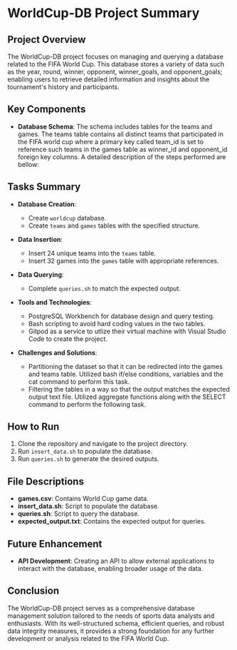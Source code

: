 
# WorldCup-DB Project Summary

## Project Overview
The WorldCup-DB project focuses on managing and querying a database related to the FIFA World Cup. This database stores a variety of data such as the year, round, winner, opponent, winner_goals, and opponent_goals; enabling users to retrieve detailed information and insights about the tournament's history and participants.

## Key Components
- **Database Schema**: The schema includes tables for the teams and games. The teams table contains all distinct teams that participated in the FIFA world cup where a primary key called team_id is set to reference such teams in the games table as winner_id and opponent_id foreign key columns. A detailed description of the steps performed are bellow:
  
## Tasks Summary
- **Database Creation**:
  - Create `worldcup` database.
  - Create `teams` and `games` tables with the specified structure.
- **Data Insertion**:
  - Insert 24 unique teams into the `teams` table.
  - Insert 32 games into the `games` table with appropriate references.
- **Data Querying**:
  - Complete `queries.sh` to match the expected output.

- **Tools and Technologies**: 
  - PostgreSQL Workbench for database design and query testing.
  - Bash scripting to avoid hard coding values in the two tables.
  - Gitpod as a service to utlize their virtual machine with Visual Studio Code to create the project.

- **Challenges and Solutions**:
  - Partitioning the dataset so that it can be redirected into the games and teams table. Utilized bash if/else conditions, variables and the cat command to perform this task.
  - Filtering the tables in a way so that the output matches the expected output text file. Utilized aggregate functions along with the SELECT command to perform the following task.
  
## How to Run
1. Clone the repository and navigate to the project directory.
2. Run `insert_data.sh` to populate the database.
3. Run `queries.sh` to generate the desired outputs.

## File Descriptions
- **games.csv**: Contains World Cup game data.
- **insert_data.sh**: Script to populate the database.
- **queries.sh**: Script to query the database.
- **expected_output.txt**: Contains the expected output for queries.

## Future Enhancement
- **API Development**: Creating an API to allow external applications to interact with the database, enabling broader usage of the data.

## Conclusion
The WorldCup-DB project serves as a comprehensive database management solution tailored to the needs of sports data analysts and enthusiasts. With its well-structured schema, efficient queries, and robust data integrity measures, it provides a strong foundation for any further development or analysis related to the FIFA World Cup.
